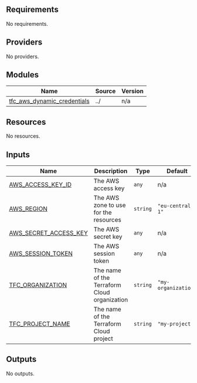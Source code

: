 <!-- BEGIN_TF_DOCS -->
## Requirements

No requirements.

## Providers

No providers.

## Modules

| Name | Source | Version |
|------|--------|---------|
| <a name="module_tfc_aws_dynamic_credentials"></a> [tfc\_aws\_dynamic\_credentials](#module\_tfc\_aws\_dynamic\_credentials) | ../ | n/a |

## Resources

No resources.

## Inputs

| Name | Description | Type | Default | Required |
|------|-------------|------|---------|:--------:|
| <a name="input_AWS_ACCESS_KEY_ID"></a> [AWS\_ACCESS\_KEY\_ID](#input\_AWS\_ACCESS\_KEY\_ID) | The AWS access key | `any` | n/a | yes |
| <a name="input_AWS_REGION"></a> [AWS\_REGION](#input\_AWS\_REGION) | The AWS zone to use for the resources | `string` | `"eu-central-1"` | no |
| <a name="input_AWS_SECRET_ACCESS_KEY"></a> [AWS\_SECRET\_ACCESS\_KEY](#input\_AWS\_SECRET\_ACCESS\_KEY) | The AWS secret key | `any` | n/a | yes |
| <a name="input_AWS_SESSION_TOKEN"></a> [AWS\_SESSION\_TOKEN](#input\_AWS\_SESSION\_TOKEN) | The AWS session token | `any` | n/a | yes |
| <a name="input_TFC_ORGANIZATION"></a> [TFC\_ORGANIZATION](#input\_TFC\_ORGANIZATION) | The name of the Terraform Cloud organization | `string` | `"my-organization"` | no |
| <a name="input_TFC_PROJECT_NAME"></a> [TFC\_PROJECT\_NAME](#input\_TFC\_PROJECT\_NAME) | The name of the Terraform Cloud project | `string` | `"my-project"` | no |

## Outputs

No outputs.
<!-- END_TF_DOCS -->